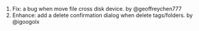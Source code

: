 1. Fix: a bug when move file cross disk device. by @geoffreychen777
2. Enhance: add a delete confirmation dialog when delete tags/folders. by @igoogolx
